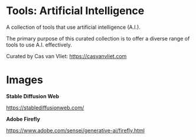 # Tools: Artificial Intelligence

A collection of tools that use artificial intelligence (A.I.).

The primary purpose of this curated collection is to offer a diverse range of tools to use A.I. effectively.

Curated by Cas van Vliet: https://casvanvliet.com

# Images

**Stable Diffusion Web**

https://stablediffusionweb.com/

**Adobe Firefly**

https://www.adobe.com/sensei/generative-ai/firefly.html
